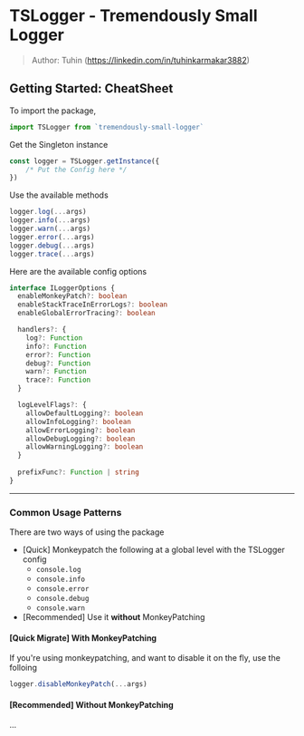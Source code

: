 # TSLogger - Tremendously Small Logger
> Author: Tuhin (https://linkedin.com/in/tuhinkarmakar3882)

## Getting Started: CheatSheet
To import the package,
```typescript
import TSLogger from `tremendously-small-logger`
```

Get the Singleton instance
```typescript
const logger = TSLogger.getInstance({ 
    /* Put the Config here */
})
```

Use the available methods
```typescript
logger.log(...args)
logger.info(...args)
logger.warn(...args)
logger.error(...args)
logger.debug(...args)
logger.trace(...args)
```

Here are the available config options
```typescript
interface ILoggerOptions {
  enableMonkeyPatch?: boolean
  enableStackTraceInErrorLogs?: boolean
  enableGlobalErrorTracing?: boolean

  handlers?: {
    log?: Function
    info?: Function
    error?: Function
    debug?: Function
    warn?: Function
    trace?: Function
  }

  logLevelFlags?: {
    allowDefaultLogging?: boolean
    allowInfoLogging?: boolean
    allowErrorLogging?: boolean
    allowDebugLogging?: boolean
    allowWarningLogging?: boolean
  }
  
  prefixFunc?: Function | string
}
```
---

### Common Usage Patterns
There are two ways of using the package
- [Quick] Monkeypatch the following at a global level with the TSLogger config
  - `console.log`
  - `console.info`
  - `console.error`
  - `console.debug`
  - `console.warn`
- [Recommended] Use it **without** MonkeyPatching


#### [Quick Migrate] With MonkeyPatching

If you're using monkeypatching, and want to disable it on the fly, use the folloing
```typescript
logger.disableMonkeyPatch(...args)
```

#### [Recommended] Without MonkeyPatching
...